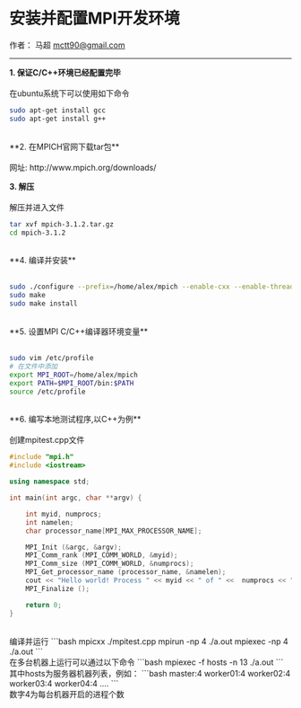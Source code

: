 # 安装并配置MPI开发环境

作者： 马超 mctt90@gmail.com

---

**1. 保证C/C++环境已经配置完毕** <br><br>
在ubuntu系统下可以使用如下命令
```bash
sudo apt-get install gcc
sudo apt-get install g++
```
<br>
**2. 在MPICH官网下载tar包**<br><br>
网址: http://www.mpich.org/downloads/

**3. 解压**<br><br>
解压并进入文件
```bash
tar xvf mpich-3.1.2.tar.gz
cd mpich-3.1.2
```
<br>
**4. 编译并安装**<br><br>

```bash
sudo ./configure --prefix=/home/alex/mpich --enable-cxx --enable-threads=multiple --enable-sharedlibs=gcc --with-mpe --disable-f77 --disable-f90 --disable-fortran
sudo make
sudo make install
```
<br>
**5. 设置MPI C/C++编译器环境变量**<br><br>

```bash
sudo vim /etc/profile
# 在文件中添加
export MPI_ROOT=/home/alex/mpich
export PATH=$MPI_ROOT/bin:$PATH
source /etc/profile
```
<br>
**6. 编写本地测试程序,以C++为例**<br><br>
创建mpitest.cpp文件

```c++
#include "mpi.h"
#include <iostream>

using namespace std;

int main(int argc, char **argv) {

    int myid, numprocs;
    int namelen;
    char processor_name[MPI_MAX_PROCESSOR_NAME];

    MPI_Init (&argc, &argv);
    MPI_Comm_rank (MPI_COMM_WORLD, &myid);
    MPI_Comm_size (MPI_COMM_WORLD, &numprocs);
    MPI_Get_processor_name (processor_name, &namelen);
    cout << "Hello world! Process " << myid << " of " <<  numprocs << " on " << processor_name;
    MPI_Finalize ();

    return 0;
}
```
<br>
编译并运行
```bash
mpicxx ./mpitest.cpp
mpirun -np 4 ./a.out
mpiexec -np 4 ./a.out
```
<br>
在多台机器上运行可以通过以下命令
```bash
mpiexec -f hosts -n 13 ./a.out
```
其中hosts为服务器机器列表，例如：
```bash
master:4
worker01:4
worker02:4
worker03:4
worker04:4
....
```
<br>
数字4为每台机器开启的进程个数
